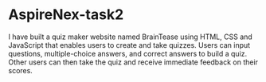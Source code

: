 # AspireNex-task2
I have built a quiz maker website named BrainTease using HTML, CSS and JavaScript that enables users to create and take quizzes. Users can input questions, multiple-choice
answers, and correct answers to build a quiz. Other users can then take the quiz and receive immediate
feedback on their scores.
